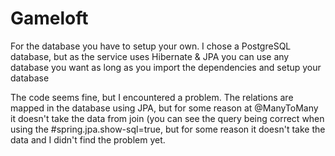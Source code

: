 # Gameloft

For the database you have to setup your own. I chose a PostgreSQL database, but as the service uses Hibernate & JPA you can use any database you want as long as you import the dependencies and setup your database

The code seems fine, but I encountered a problem. The relations are mapped in the database using JPA, but for some reason at @ManyToMany it doesn't take the data from join (you can see the query being correct when using the #spring.jpa.show-sql=true, but for some reason it doesn't take the data and I didn't find the problem yet.
